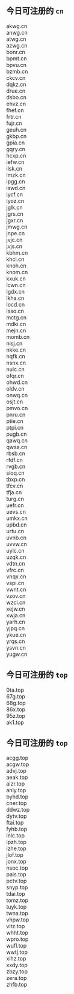 
## 今日可注册的 `cn`
>
akwg.cn   
anwg.cn   
atwg.cn   
azwg.cn   
bonr.cn   
bpmt.cn   
bpvu.cn   
bzmb.cn   
ckcv.cn   
dqkz.cn   
drue.cn   
dsbo.cn   
ehvz.cn   
fhef.cn   
frtr.cn   
fujr.cn   
geuh.cn   
gkbp.cn   
gpia.cn   
gqry.cn   
hcxp.cn   
iefw.cn   
ilsk.cn   
imzk.cn   
ipgg.cn   
iswd.cn   
iycf.cn   
iyoz.cn   
jglk.cn   
jgrs.cn   
jgxr.cn   
jmwg.cn   
jnpe.cn   
jvjc.cn   
jvjs.cn   
kbhm.cn   
khcl.cn   
knoh.cn   
knom.cn   
kxuk.cn   
lcwn.cn   
lgdx.cn   
lkha.cn   
locd.cn   
lsso.cn   
mctg.cn   
mdki.cn   
mejn.cn   
momb.cn   
nisj.cn   
nkke.cn   
nqfk.cn   
nsnx.cn   
nulc.cn   
ofqr.cn   
ohwd.cn   
oldv.cn   
onwq.cn   
osjt.cn   
pmvo.cn   
pnru.cn   
ptie.cn   
ptpi.cn   
pugb.cn   
qawq.cn   
qwsa.cn   
rbsb.cn   
rfdf.cn   
rvgb.cn   
sioq.cn   
tbxp.cn   
tfcv.cn   
tfja.cn   
turg.cn   
uefr.cn   
uevs.cn   
umkx.cn   
upbd.cn   
urtu.cn   
uvnb.cn   
uvvw.cn   
uylc.cn   
uzqk.cn   
vdtn.cn   
vfrc.cn   
vnqx.cn   
vspi.cn   
vwnt.cn   
vzov.cn   
wzci.cn   
xejw.cn   
xwja.cn   
yarh.cn   
yjpq.cn   
ykue.cn   
yrqs.cn   
ysvn.cn   
yugw.cn   


## 今日可注册的 `top`
>
0ta.top   
67g.top   
68g.top   
86x.top   
95z.top   
ak1.top   


## 今日可注册的 `top`
>
acgg.top   
acgw.top   
advj.top   
aeak.top   
aizr.top   
anly.top   
byhd.top   
cner.top   
ddwz.top   
dytv.top   
ftai.top   
fyhb.top   
inlc.top   
ipzh.top   
izhe.top   
jlof.top   
jonx.top   
nsoc.top   
pais.top   
pctv.top   
snyp.top   
tdai.top   
tomz.top   
tuyk.top   
twna.top   
vhpw.top   
vitz.top   
whht.top   
wpro.top   
wufl.top   
wwtj.top   
xihz.top   
xxdy.top   
zbzy.top   
zera.top   
zhfb.top   

